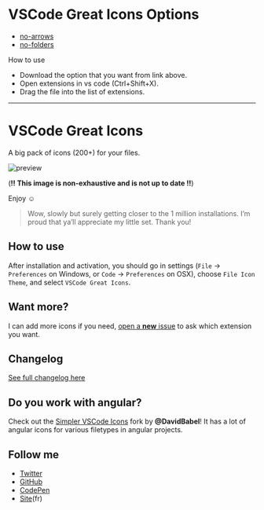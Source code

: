 # VSCode Great Icons Options

- [no-arrows](https://github.com/So1ene/vscode-great-icons-options/blob/no-arrows/vscode-great-icons-noarrows-1.0.0.vsix)
- [no-folders](https://github.com/So1ene/vscode-great-icons-options/blob/no-folders/vscode-great-icons-nofolders-1.0.0.vsix)

How to use
- Download the option that you want from link above.
- Open extensions in vs code (Ctrl+Shift+X).
- Drag the file into the list of extensions.

---

# VSCode Great Icons

A big pack of icons (200+) for your files.

![preview](https://raw.githubusercontent.com/EmmanuelBeziat/vscode-great-icons/icons-test/icons.jpg)

(**!! This image is non-exhaustive and is not up to date !!**)

Enjoy ☺

> Wow, slowly but surely getting closer to the 1 million installations. I’m proud that ya’ll appreciate my little set. Thank you!

## How to use

After installation and activation, you should go in settings (`File` → `Preferences` on Windows, or `Code` → `Preferences` on OSX), choose `File Icon Theme`, and select `VSCode Great Icons`.

## Want more?

I can add more icons if you need, [open a **new** issue](https://github.com/EmmanuelBeziat/vscode-great-icons/issues) to ask which extension you want.

## Changelog

[See full changelog here](https://github.com/EmmanuelBeziat/vscode-great-icons/blob/master/CHANGELOG.md)

## Do you work with angular?

Check out the [Simpler VSCode Icons](https://github.com/DavidBabel/vscode-simpler-icons) fork by **@DavidBabel**! It has a lot of angular icons for various filetypes in angular projects.


## Follow me

* [Twitter](https://twitter.com/EmmanuelBeziat)
* [GitHub](https://github.com/EmmanuelBeziat)
* [CodePen](http://codepen.io/EmmanuelBeziat)
* [Site](https://www.emmanuelbeziat.com)(fr)
